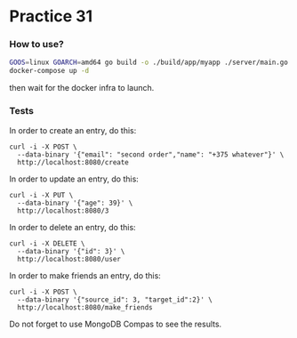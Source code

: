 # Practice 31

### How to use?

```sh
GOOS=linux GOARCH=amd64 go build -o ./build/app/myapp ./server/main.go
docker-compose up -d
```

then wait for the docker infra to launch.

### Tests

In order to create an entry, do this:

```
curl -i -X POST \
  --data-binary '{"email": "second order","name": "+375 whatever"}' \
  http://localhost:8080/create
```


In order to update an entry, do this:

```
curl -i -X PUT \
  --data-binary '{"age": 39}' \
  http://localhost:8080/3
```


In order to delete an entry, do this:

```
curl -i -X DELETE \
  --data-binary '{"id": 3}' \
  http://localhost:8080/user
```


In order to make friends an entry, do this:

```
curl -i -X POST \
  --data-binary '{"source_id": 3, "target_id":2}' \
  http://localhost:8080/make_friends
```

Do not forget to use MongoDB Compas to see the results.

